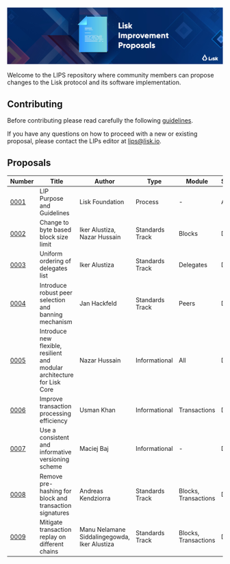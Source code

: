 ![Lisk Improvement Proposals](banner.jpg "Lisk Improvement Proposals")

Welcome to the LIPS repository where community members can propose changes to the Lisk protocol and its software implementation.

## Contributing

Before contributing please read carefully the following [guidelines](proposals/lip-0001.md).

If you have any questions on how to proceed with a new or existing proposal, please contact the LIPs editor at [lips@lisk.io](mailto:lips@lisk.io).

## Proposals

| Number                        | Title                                                                    | Author                                       | Type            | Module               | Status        |
| ------------------------------|------------------------------------------------------------------------- | -------------------------------------------- | ----------------|----------------------|---------------|
| [0001](proposals/lip-0001.md) | LIP Purpose and Guidelines                                               | Lisk Foundation                              | Process         | -                    | Active        |
| [0002](proposals/lip-0002.md) | Change to byte based block size limit                                    | Iker Alustiza, Nazar Hussain                 | Standards Track | Blocks               | Draft         |
| [0003](proposals/lip-0003.md) | Uniform ordering of delegates list                                       | Iker Alustiza                                | Standards Track | Delegates            | Draft         |
| [0004](proposals/lip-0004.md) | Introduce robust peer selection and banning mechanism                    | Jan Hackfeld                                 | Standards Track | Peers                | Draft         |
| [0005](proposals/lip-0005.md) | Introduce new flexible, resilient and modular architecture for Lisk Core | Nazar Hussain                                | Informational   | All                  | Draft         |
| [0006](proposals/lip-0006.md) | Improve transaction processing efficiency                                | Usman Khan                                   | Informational   | Transactions         | Draft         |
| [0007](proposals/lip-0007.md) | Use a consistent and informative versioning scheme                       | Maciej Baj                                   | Informational   | -                    | Draft         |
| [0008](proposals/lip-0008.md) | Remove pre-hashing for block and transaction signatures                  | Andreas Kendziorra                           | Standards Track | Blocks, Transactions | Draft         |
| [0009](proposals/lip-0009.md) | Mitigate transaction replay on different chains                          | Manu Nelamane Siddalingegowda, Iker Alustiza | Standards Track | Blocks, Transactions | Draft         |
